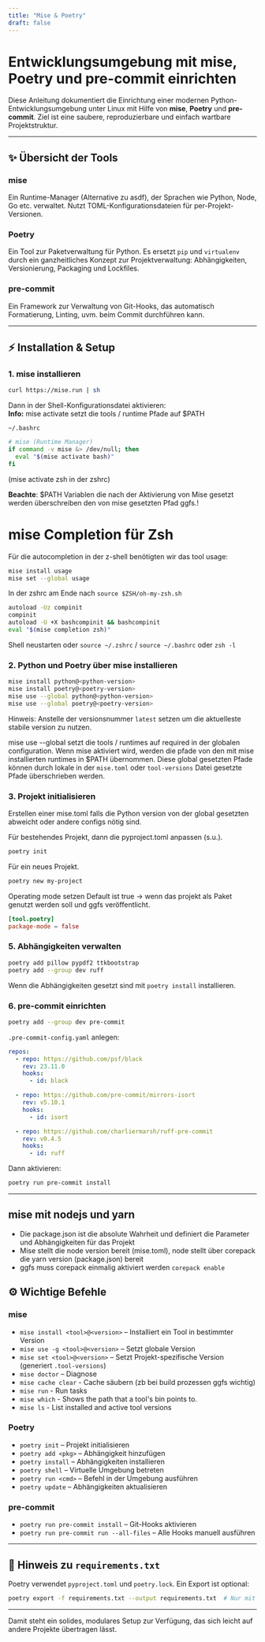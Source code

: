 ```yaml
---
title: "Mise & Poetry"
draft: false
---
```

# Entwicklungsumgebung mit mise, Poetry und pre-commit einrichten

Diese Anleitung dokumentiert die Einrichtung einer modernen 
Python-Entwicklungsumgebung unter Linux mit Hilfe von **mise**, **Poetry** 
und **pre-commit**. Ziel ist eine saubere, reproduzierbare und einfach 
wartbare Projektstruktur.

---

## ✨ Übersicht der Tools

### mise

Ein Runtime-Manager (Alternative zu asdf), der Sprachen wie Python, Node, 
Go etc. verwaltet. Nutzt TOML-Konfigurationsdateien für per-Projekt-Versionen.

### Poetry

Ein Tool zur Paketverwaltung für Python. Es ersetzt `pip` und `virtualenv` 
durch ein ganzheitliches Konzept zur Projektverwaltung: Abhängigkeiten, 
Versionierung, Packaging und Lockfiles.

### pre-commit

Ein Framework zur Verwaltung von Git-Hooks, das automatisch Formatierung, 
Linting, uvm. beim Commit durchführen kann.

---

## ⚡ Installation & Setup

### 1. mise installieren

```bash
curl https://mise.run | sh
```

Dann in der Shell-Konfigurationsdatei aktivieren:  
**Info:** mise activate setzt die tools / runtime Pfade auf $PATH

`~/.bashrc`
```bash
# mise (Runtime Manager)
if command -v mise &> /dev/null; then
  eval "$(mise activate bash)"
fi
```
(mise activate zsh in der zshrc)  

**Beachte**: $PATH Variablen die nach der Aktivierung von Mise gesetzt werden
überschreiben den von mise gesetzten Pfad ggfs.!

# mise Completion für Zsh
Für die autocompletion in der z-shell benötigten wir das tool usage:
```bash
mise install usage
mise set --global usage
```
In der zshrc am Ende nach `source $ZSH/oh-my-zsh.sh`
```bash
autoload -Uz compinit
compinit
autoload -U +X bashcompinit && bashcompinit
eval "$(mise completion zsh)"
```

Shell neustarten oder `source ~/.zshrc` / `source ~/.bashrc` oder `zsh -l`

### 2. Python und Poetry über mise installieren

```bash
mise install python@<python-version>
mise install poetry@<poetry-version>
mise use --global python@<python-version>
mise use --global poetry@<poetry-version>
```
Hinweis: Anstelle der versionsnummer `latest` setzen 
um die aktuelleste stabile version zu nutzen.

mise use --global setzt die tools / runtimes auf required in der globalen
configuration. Wenn mise aktiviert wird, werden die pfade von den mit mise installierten
runtimes in $PATH übernommen. Diese global gesetzten Pfade können durch lokale in der
`mise.toml` oder `tool-versions` Datei gesetzte Pfade überschrieben werden.

### 3. Projekt initialisieren
Erstellen einer mise.toml falls die Python version von der global gesetzten
abweicht oder andere configs nötig sind.  

Für bestehendes Projekt, dann die pyproject.toml anpassen (s.u.).
```bash
poetry init
```

Für ein neues Projekt.
```bash
poetry new my-project
```

Operating mode setzen
Default ist true -> wenn das projekt als Paket genutzt werden soll und ggfs
veröffentlicht.
```toml
[tool.poetry]
package-mode = false
```

### 5. Abhängigkeiten verwalten

```bash
poetry add pillow pypdf2 ttkbootstrap
poetry add --group dev ruff
```
Wenn die Abhängigkeiten gesetzt sind mit `poetry install` installieren.

### 6. pre-commit einrichten

```bash
poetry add --group dev pre-commit
```

`.pre-commit-config.yaml` anlegen:

```yaml
repos:
  - repo: https://github.com/psf/black
    rev: 23.11.0
    hooks:
      - id: black

  - repo: https://github.com/pre-commit/mirrors-isort
    rev: v5.10.1
    hooks:
      - id: isort

  - repo: https://github.com/charliermarsh/ruff-pre-commit
    rev: v0.4.5
    hooks:
      - id: ruff
```

Dann aktivieren:

```bash
poetry run pre-commit install
```

---
## mise mit nodejs und yarn

- Die package.json ist die absolute Wahrheit und definiert die Parameter und Abhängigkeiten für das Projekt
- Mise stellt die node version bereit (mise.toml), node stellt über corepack die yarn version (package.json) bereit
- ggfs muss corepack einmalig aktiviert werden `corepack enable`

## ⚙ Wichtige Befehle

### mise

* `mise install <tool>@<version>` – Installiert ein Tool in bestimmter Version
* `mise use -g <tool>@<version>` – Setzt globale Version
* `mise set <tool>@<version>` – Setzt Projekt-spezifische Version (generiert `.tool-versions`)
* `mise doctor` – Diagnose
* `mise cache clear` - Cache säubern (zb bei build prozessen ggfs wichtig)
* `mise run` - Run tasks
* `mise which` - Shows the path that a tool's bin points to.
* `mise ls` - List installed and active tool versions

### Poetry

* `poetry init` – Projekt initialisieren
* `poetry add <pkg>` – Abhängigkeit hinzufügen
* `poetry install` – Abhängigkeiten installieren
* `poetry shell` – Virtuelle Umgebung betreten
* `poetry run <cmd>` – Befehl in der Umgebung ausführen
* `poetry update` – Abhängigkeiten aktualisieren

### pre-commit

* `poetry run pre-commit install` – Git-Hooks aktivieren
* `poetry run pre-commit run --all-files` – Alle Hooks manuell ausführen

---

## 📄 Hinweis zu `requirements.txt`

Poetry verwendet `pyproject.toml` und `poetry.lock`. Ein Export ist optional:

```bash
poetry export -f requirements.txt --output requirements.txt  # Nur mit Plugin oder neueren Versionen
```

---

Damit steht ein solides, modulares Setup zur Verfügung, das sich leicht auf andere Projekte übertragen lässt.

